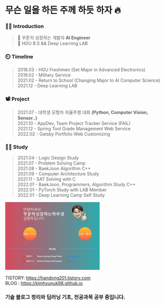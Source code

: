 # 무슨 일을 하든 주께 하듯 하자 🔥

### 🙇‍♂️ **Introduction**
> 🔭 꾸준히 성장하는 개발자 **AI Engineer**   
> 🌱 HGU B.S && Deep Learning LAB

### ⏲️ **Timeline**
> 2018.03 - HGU Freshmen (Set Major in Advanced Electronics)  
> 2019.02 - Military Service  
> 2021.02 - Return to School (Changing Major to AI Computer Science)   
> 2021.12 - Deep Learning LAB  

### 📽️ **Project**
> 2021.07 - 대학생 모형차 자율주행 대회 **(Python, Computer Vision, Sensor..)**  
> 2021.10 - AppDev, Team Project Tracker Service (FAIL)  
> 2021.12 - Spring Tool Grade Management Web Service    
> 2022.02 - Gatsby Portfolio Web Customizing  

### 👨‍🎓 **Study**
> 2021.04 - Logic Design Study  
> 2021.07 - Problem Solving Camp  
> 2021.08 - BaekJoon Algorithm C++  
> 2021.09 - Computer Architecture Study  
> 2021.11 - SAT Solving with C  
> 2022.01 - BaekJoon, Programmers, Algorithm Study C++  
> 2022.01 - PyTorch Study with LAB Member  
> 2022.01 - Deep Learning Camp Self Study  



<img src="./img/github.jpg" width="60%" height="50%">  

TISTORY: https://handong201.tistory.com     
BLOG : https://kimhyunuk98.github.io

### 기술 블로그 정리와 딥러닝 기초, 전공과목 공부 중입니다.

<!--
**KIMHYUNUK98/KIMHYUNUK98** is a ✨ _special_ ✨ repository because its `README.md` (this file) appears on your GitHub profile.

Here are some ideas to get you started:

- 🔭 I’m currently working on ...
- 🌱 I’m currently learning ...
- 👯 I’m looking to collaborate on ...
- 🤔 I’m looking for help with ...
- 💬 Ask me about ...
- 📫 How to reach me: ...
- 😄 Pronouns: ...
- ⚡ Fun fact: ...
-->


